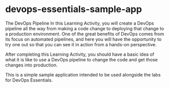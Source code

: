 # devops-essentials-sample-app

The DevOps Pipeline
In this Learning Activity, you will create a DevOps pipeline all the way from making a code change to deploying that change to a production environment. One of the great benefits of DevOps comes from its focus on automated pipelines, and here you will have the opportunity to try one out so that you can see it in action from a hands-on perspective.

After completing this Learning Activity, you should have a basic idea of what it is like to use a DevOps pipeline to change the code and get those changes into production.

This is a simple sample application intended to be used alongside the labs for DevOps Essentials.
